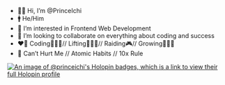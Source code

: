 - 👋🏽 Hi, I’m @PrinceIchi
- 🚹 He/Him
- 👀 I’m interested in Frontend Web Development
- 🔌 I’m looking to collaborate on everything about coding and success
- ❤️‍🔥 Coding🧑🏽‍💻// Lifting🏋🏽‍♂️// Raiding🎮// Growing🧘🏽‍♂️
- 📖 Can’t Hurt Me // Atomic Habits // 10x Rule

[![An image of @princeichi's Holopin badges, which is a link to view their full Holopin profile](https://holopin.me/princeichi)](https://holopin.io/@princeichi)

<!---
PrinceIchi/PrinceIchi is a ✨ special ✨ repository because its `README.md` (this file) appears on your GitHub profile.
You can click the Preview link to take a look at your changes.
--->
